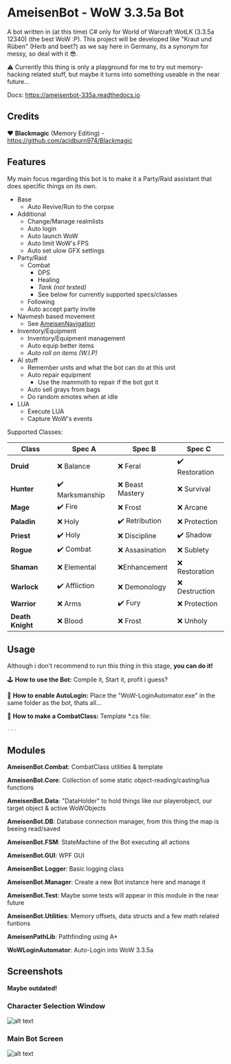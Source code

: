 

# AmeisenBot - WoW 3.3.5a Bot 

A bot written in (at this time) C# only for World of Warcraft WotLK (3.3.5a 12340) (the best WoW :P).
This project will be developed like "Kraut und Rüben" (Herb and beet?) as we say here in Germany, its a synonym for messy, so deal with it 😎.

⚠️ Currently this thing is only a playground for me to try out memory-hacking related stuff, but maybe it turns into something useable in the near future...

Docs: https://ameisenbot-335a.readthedocs.io

## Credits

❤️ **Blackmagic** (Memory Editing) - https://github.com/acidburn974/Blackmagic

## Features

My main focus regarding this bot is to make it a Party/Raid assistant that does specific things on its own.

* Base
    * Auto Revive/Run to the corpse
* Additional    
    * Change/Manage realmlists
    * Auto login
    * Auto launch WoW
    * Auto limit WoW's FPS
    * Auto set ulow GFX settings
* Party/Raid
    * Combat
        * DPS
        * Healing
        * *Tank (not tested)*
        * See below for currently supported specs/classes
    * Following
    * Auto accept party invite
* Navmesh based movement
    * See [AmeisenNavigation](https://github.com/Jnnshschl/AmeisenNavigation)
* Inventory/Equipment
    * Inventory/Equipment management
    * Auto equip better items
    * *Auto roll on items (W.I.P)*
* AI stuff
    * Remember units and what the bot can do at this unit
    * Auto repair equipment
        * Use the mammoth to repair if the bot got it
    * Auto sell grays from bags
    * Do random emotes when at idle
* LUA
    * Execute LUA
    * Capture WoW's events

Supported Classes:

**Class** | **Spec A** | **Spec B** | **Spec C**
------------ | ------------- | ------------- | -------------
**Druid** | ❌ Balance | ❌ Feral | ✔️ Restoration 
**Hunter** | ✔️ Marksmanship | ❌ Beast Mastery | ❌ Survival
**Mage** | ✔️ Fire | ❌ Frost | ❌ Arcane
**Paladin** | ❌ Holy | ✔️ Retribution | ❌ Protection
**Priest** | ✔️ Holy | ❌ Discipline | ✔️ Shadow
**Rogue** | ✔️ Combat | ❌ Assasination | ❌ Sublety
**Shaman** | ❌ Elemental | ❌Enhancement | ❌ Restoration
**Warlock** | ✔️ Affliction | ❌ Demonology | ❌ Destruction
**Warrior** | ❌ Arms | ✔️ Fury | ❌ Protection
**Death Knight** | ❌ Blood | ❌ Frost | ❌ Unholy

## Usage

Although i don't recommend to run this thing in this stage, **you can do it!**

🕹️ **How to use the Bot:**
Compile it, Start it, profit i guess?

🌵 **How to enable AutoLogin:**
Place the "WoW-LoginAutomator.exe" in the same folder as the bot, thats all...

🔪 **How to make a CombatClass:**
Template \*.cs file:
```c#
...
```

## Modules
**AmeisenBot.Combat**: CombatClass utilities & template

**AmeisenBot.Core**: Collection of some static object-reading/casting/lua functions

**AmeisenBot.Data**: "DataHolder" to hold things like our playerobject, our target object & active WoWObjects

**AmeisenBot.DB**: Database connection manager, from this thing the map is beeing read/saved

**AmeisenBot.FSM**: StateMachine of the Bot executing all actions

**AmeisenBot.GUI**: WPF GUI

**AmeisenBot.Logger**: Basic logging class

**AmeisenBot.Manager**: Create a new Bot instance here and manage it

**AmeisenBot.Test**: Maybe some tests will appear in this module in the near future

**AmeisenBot.Utilities**: Memory offsets, data structs and a few math related funtions

**AmeisenPathLib**: Pathfinding using A*

**WoWLoginAutomator**: Auto-Login into WoW 3.3.5a

## Screenshots

**Maybe outdated!**

### Character Selection Window

![alt text](https://github.com/Jnnshschl/WoW-3.3.5a-Bot/blob/master/images/charselect_auto.PNG?raw=true "Character selection Autologin")

### Main Bot Screen

![alt text](https://github.com/Jnnshschl/WoW-3.3.5a-Bot/blob/master/images/mainscreen.PNG?raw=true "Mainscreen")
